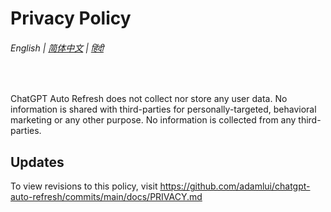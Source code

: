 # Privacy Policy

###### English | [简体中文](zh-cn/PRIVACY.md) | [हिंदी](hi/PRIVACY.md)

<br>

ChatGPT Auto Refresh does not collect nor store any user data. No information is shared with third-parties for personally-targeted, behavioral marketing or any other purpose. No information is collected from any third-parties. 

## Updates

To view revisions to this policy, visit https://github.com/adamlui/chatgpt-auto-refresh/commits/main/docs/PRIVACY.md
